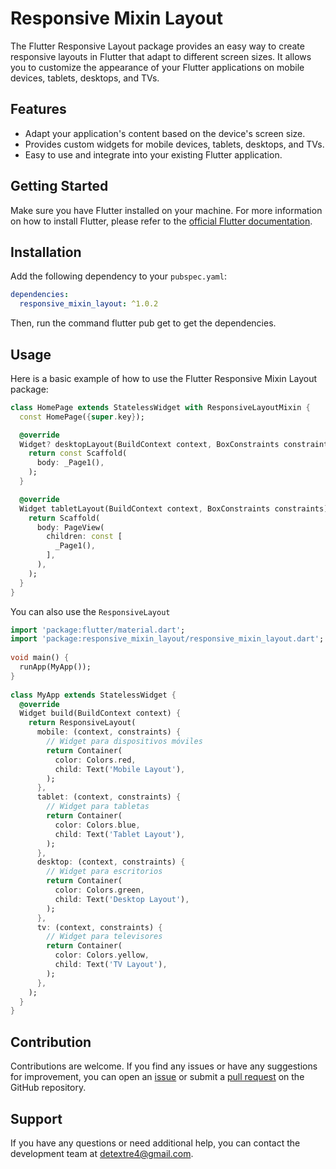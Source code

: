 # Responsive Mixin Layout

The Flutter Responsive Layout package provides an easy way to create responsive layouts in Flutter that adapt to different screen sizes. It allows you to customize the appearance of your Flutter applications on mobile devices, tablets, desktops, and TVs. 
 
## Features

- Adapt your application's content based on the device's screen size. 
- Provides custom widgets for mobile devices, tablets, desktops, and TVs. 
- Easy to use and integrate into your existing Flutter application. 
 
## Getting Started

Make sure you have Flutter installed on your machine. For more information on how to install Flutter, please refer to the [official Flutter documentation](https://flutter.dev/docs/get-started/install).

## Installation 

Add the following dependency to your `pubspec.yaml`:

```yaml
dependencies: 
  responsive_mixin_layout: ^1.0.2
```

Then, run the command  flutter pub get  to get the dependencies. 
 
## Usage 
Here is a basic example of how to use the Flutter Responsive Mixin Layout package:

```dart
class HomePage extends StatelessWidget with ResponsiveLayoutMixin {
  const HomePage({super.key});

  @override
  Widget? desktopLayout(BuildContext context, BoxConstraints constraints) {
    return const Scaffold(
      body: _Page1(),
    );
  }

  @override
  Widget tabletLayout(BuildContext context, BoxConstraints constraints) {
    return Scaffold(
      body: PageView(
        children: const [
          _Page1(),
        ],
      ),
    );
  }
}
```

You can also use the `ResponsiveLayout`

```dart
import 'package:flutter/material.dart'; 
import 'package:responsive_mixin_layout/responsive_mixin_layout.dart'; 
 
void main() { 
  runApp(MyApp()); 
} 
 
class MyApp extends StatelessWidget { 
  @override 
  Widget build(BuildContext context) { 
    return ResponsiveLayout( 
      mobile: (context, constraints) { 
        // Widget para dispositivos móviles 
        return Container( 
          color: Colors.red, 
          child: Text('Mobile Layout'), 
        ); 
      }, 
      tablet: (context, constraints) { 
        // Widget para tabletas 
        return Container( 
          color: Colors.blue, 
          child: Text('Tablet Layout'), 
        ); 
      }, 
      desktop: (context, constraints) { 
        // Widget para escritorios 
        return Container( 
          color: Colors.green, 
          child: Text('Desktop Layout'), 
        ); 
      }, 
      tv: (context, constraints) { 
        // Widget para televisores 
        return Container( 
          color: Colors.yellow, 
          child: Text('TV Layout'), 
        ); 
      }, 
    ); 
  } 
}
```

## Contribution

Contributions are welcome. If you find any issues or have any suggestions for improvement, you can open an [issue](https://github.com/your_username/your_package/issues) or submit a [pull request](https://github.com/your_username/your_package/pulls) on the GitHub repository. 
 
## Support

If you have any questions or need additional help, you can contact the development team at [detextre4@gmail.com](mailto:detextre4@gmail.com).